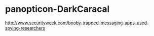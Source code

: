 # panopticon-DarkCaracal

http://www.securityweek.com/booby-trapped-messaging-apps-used-spying-researchers
